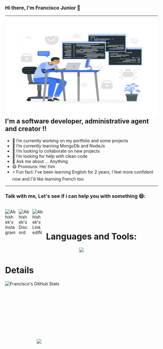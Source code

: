 ### Hi there, I'm Francisco Junior 👋

<hr>
<img align="right" alt="img" src="./code.svg" width="500" height="320"/>

## I'm a software developer, administrative agent and creator !!

- 🔭 I’m currently working on my portfolio and some projects
- 🌱 I’m currently learning MongoDb and NodeJs
- 👯 I’m looking to collaborate on new projects
- 🤔 I’m looking for help with clean code
- 💬 Ask me about ... Anything
- 😄 Pronouns: He/ him
- ⚡ Fun fact: I've been learning English for 2 years, I feel more confident now and I'd like learning French too

<hr>

### Talk with me, Let's see if i can help you with something 😄:

<br>
<a href="https://www.instagram.com/franciscojr17/">
  <img style="margin-right: 10px" align="left" alt="Abhishek's Instagram" width="35px" src="https://raw.githubusercontent.com/hussainweb/hussainweb/main/icons/instagram.png" />
</a>
<a href="https://discord.gg/620372099739025409">
  <img style="margin-right: 10px" align="left" alt="Abhishek's Discord" width="35px" src="https://raw.githubusercontent.com/peterthehan/peterthehan/master/assets/discord.svg" />
</a>
<a href="https://www.linkedin.com/in/francisco-junior-271567209/">
  <img style="margin-right: 10px" style="margin-right: 10px" align="left" alt="Abhishek's LinkedIN" width="35px" src="https://raw.githubusercontent.com/peterthehan/peterthehan/master/assets/linkedin.svg" />
</a>
<br>
<br>

# Languages and Tools:

<p align="center">
  <a href="https://skillicons.dev">
    <img src="https://skillicons.dev/icons?i=c,js,html,css,vscode,react,figma,nodejs,mongodb,linux,vercel" />
  </a>
</p>

# Details

<img align="left" width="400px" height="190px" alt="Francisco's GitHub Stats" src="https://github-readme-stats.vercel.app/api?username=franciscojrdev&show_icons=true&hide_border=true" />

<img align ="right" width="400px" src="https://github-readme-stats.vercel.app/api/top-langs/?username=franciscojrdev&layout=compact">

<!-- [![My Skills](https://skillicons.dev/icons?i=c,js,html,css,vscode,react,figma,nodejs,mongodb,linux)](https://skillicons.dev) -->

<!--
**franciscojrdev/franciscojrdev** is a ✨ _special_ ✨ repository because its `README.md` (this file) appears on your GitHub profile.

Here are some ideas to get you started:

- 🔭 I’m currently working on my portfolio
- 🌱 I’m currently learning MongoDb and NodeJs
- 👯 I’m looking to collaborate on ...
- 🤔 I’m looking for help with clean code and
- 💬 Ask me about ... Anything
- 📫 How to reach me: ...
- 😄 Pronouns: He/ him
- ⚡ Fun fact: I've been learning English for 2 years,
-->
